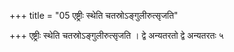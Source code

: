 +++
title = "05 एष्ट्रीः स्थेति चतस्रोऽङ्गुलीरुत्सृजति"

+++
एष्ट्रीः स्थेति चतस्रोऽङ्गुलीरुत्सृजति । द्वे अन्यतरतो द्वे अन्यतरतः ५